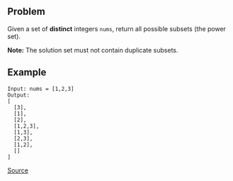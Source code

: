 ## Problem
Given a set of __distinct__ integers `nums`, return all possible subsets (the power set).

**Note:** The solution set must not contain duplicate subsets.

## Example
```
Input: nums = [1,2,3]
Output:
[
  [3],
  [1],
  [2],
  [1,2,3],
  [1,3],
  [2,3],
  [1,2],
  []
]
```

[Source](https://leetcode.com/problems/subsets/description/)
